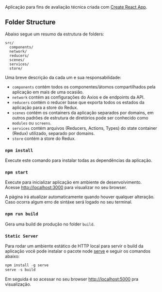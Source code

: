 Aplicação para fins de avaliação técnica criada com [Create React App](https://github.com/facebookincubator/create-react-app).

## Folder Structure

Abaixo segue um resumo da estrutura de folders:

```
src/
  components/
  network/
  reducers/
  scenes/
  services/
  store/
```

Uma breve descrição da cada um e sua responsabilidade:

* `components` contém todos os componentes/átomos compartilhados pela aplicação em mais de uma ocasião.
* `network` contém as configurações do Axios e de endpoints da API.
* `reducers` contém o reducer base que exporta todos os estados da aplicação para a store do Redux.
* `scenes` contém os containers da aplicação separados por domains, em outros padrôes de estrutura de diretórios pode ser conhecido como `modules` ou `screens`.
* `services` contém arquivos (Reducers, Actions, Types)  do state container (Redux) utilizado, separado por domains.
* `store` contém a store do Redux.

### `npm install`

Execute este comando para instalar todas as dependências da aplicação.

### `npm start`

Execute para inicializar  aplicação em ambiente de desenvolvimento.<br>
Acesse [http://localhost:3000](http://localhost:3000) para visualizar no seu browser.

A página irá atualizar automaticamente quando houver qualquer alteração.<br>
Caso ocorra algum erro de sintáxe será logado no seu terminal.

### `npm run build`

Gera uma build de produção no folder `build`.<br>

### `Static Server`

Para rodar um ambiente estático de HTTP local para servir o build da aplicação você pode instalar o pacote node [serve](https://github.com/zeit/serve) e seguir os comandos abaixo:

```js
npm install -g serve
serve -s build
```

Em seguida é so acessar no seu browser [http://localhost:5000](http://localhost:5000) pra visualização.
